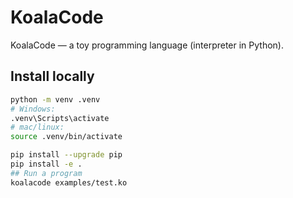 # KoalaCode

KoalaCode — a toy programming language (interpreter in Python).

## Install locally

```bash
python -m venv .venv
# Windows:
.venv\Scripts\activate
# mac/linux:
source .venv/bin/activate

pip install --upgrade pip
pip install -e .
## Run a program
koalacode examples/test.ko
